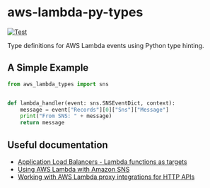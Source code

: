 # aws-lambda-py-types

[![Test](https://github.com/emcpow2/aws-lambda-py-types/actions/workflows/main.yml/badge.svg?branch=main)](https://github.com/emcpow2/aws-lambda-py-types/actions/workflows/main.yml)

Type definitions for AWS Lambda events using Python type hinting.

## A Simple Example

```py
from aws_lambda_types import sns


def lambda_handler(event: sns.SNSEventDict, context):
    message = event["Records"][0]["Sns"]["Message"]
    print("From SNS: " + message)
    return message
```

## Useful documentation

- [Application Load Balancers - Lambda functions as targets](https://docs.aws.amazon.com/elasticloadbalancing/latest/application/lambda-functions.html)
- [Using AWS Lambda with Amazon SNS](https://docs.aws.amazon.com/lambda/latest/dg/with-sns.html)
- [Working with AWS Lambda proxy integrations for HTTP APIs](https://docs.aws.amazon.com/apigateway/latest/developerguide/http-api-develop-integrations-lambda.html)
